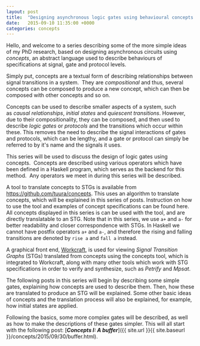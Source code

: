 ```yaml
---
layout: post
title:  "Designing asynchronous logic gates using behavioural concepts: An introduction"
date:   2015-09-10 11:35:00 +0000
categories: concepts
---
```


Hello, and welcome to a series describing some of the more simple ideas
of my PhD research, based on designing asynchronous circuits using
*concepts*, an abstract language used to describe behaviours of
specifications at signal, gate and protocol levels.

Simply put, concepts
are a textual form of describing relationships between signal
transitions in a system.  They are *compositional* and thus, several
concepts can be composed to produce a new concept, which can then be
composed with other concepts and so on.

Concepts can be used to describe
smaller aspects of a system, such as *causal relationships*, *initial
states* and *quiescent transitions*. However, due to their
compositionality, they can be composed, and then used to describe *logic
gates* or *protocols* and the transitions which occur within these. This
removes the need to describe the signal interactions of gates and
protocols, which can be lengthy, and a gate or protocol can simply be
referred to by it's name and the signals it uses.

This series will be
used to discuss the design of logic gates using concepts.  Concepts are
described using various operators which have been defined in a Haskell
program, which serves as the backend for this method.  Any operators we
meet in during this series will be described.

A tool to translate concepts to STGs is available from <https://github.com/tuura/concepts>.
This uses an algorithm to translate concepts, which will be explained in this
series of posts. Instruction on how to use the tool and examples of concept
specifications can be found here. All concepts displayed in this series is
can be used with the tool, and are directly translatable to an STG. Note that
in this series, we use `a+` and `a-` for better readability and closer
correspondence with STGs. In Haskell we cannot have postfix operators `a+` and
`a-`, and therefore the rising and falling transitions are denoted by `rise a`
and `fall a` instead.

A graphical front end,
[Workcraft](http://www.workcraft.org/), is used for
viewing *Signal Transition Graphs* (STGs) translated from concepts using
the concepts tool, which is integrated to Workcraft, along with many other
tools which work with STG specifications in order to verify and synthesize,
such as *Petrify* and *Mpsat*.

The following
posts in this series will begin by describing some simple gates,
explaining how concepts are used to describe them. Then, how these
are translated to produce an STG will be explained. Some other basic
ideas of concepts and the translation process will also be explained, for
example, how initial states are applied.

Following the basics, some more complex gates will be
described, as well as how to make the descriptions of these gates
simpler. This will all start with the following post: [***Concepts I: A
buffer***]({{ site.url }}{{ site.baseurl }}/concepts/2015/09/30/buffer.html).
